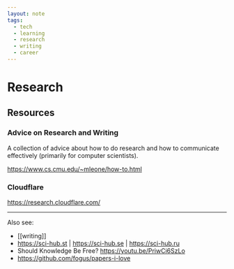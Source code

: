```yaml
---
layout: note
tags:
  - tech
  - learning
  - research
  - writing
  - career
---
```


# Research

## Resources

### Advice on Research and Writing

A collection of advice about how to do research and how to communicate effectively (primarily for computer scientists).

https://www.cs.cmu.edu/~mleone/how-to.html

### Cloudflare

https://research.cloudflare.com/

---

Also see:

- [[writing]]
- https://sci-hub.st | https://sci-hub.se | https://sci-hub.ru
- Should Knowledge Be Free? https://youtu.be/PriwCi6SzLo
- https://github.com/fogus/papers-i-love
